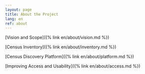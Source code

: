 ```yaml
---
layout: page
title: About the Project
lang: en
ref: about
---
```


[Vision and Scope]({% link en/about/vision.md %})

[Census Inventory]({% link en/about/inventory.md %})

[Census Discovery Platform]({% link en/about/platform.md %})

[Improving Access and Usability]({% link en/about/access.md %})
